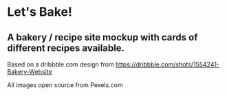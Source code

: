 # Let's Bake!
## A bakery / recipe site mockup with cards of different recipes available.

Based on a dribbble.com design from https://dribbble.com/shots/1554241-Bakery-Website

All images open source from Pexels.com
